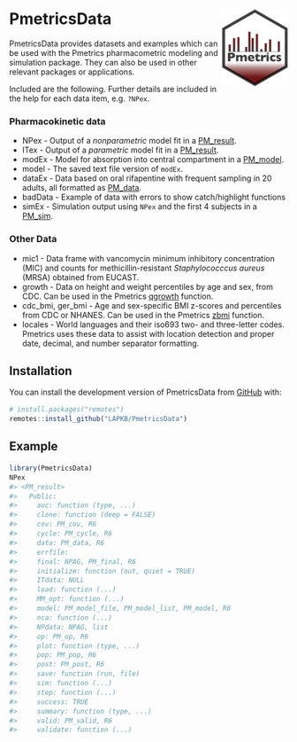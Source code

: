 
<!-- update README.md with devtools::build_readme() -->

# PmetricsData <a href="https://lapkb.github.io/Pmetrics/"><img src="man/figures/logo.png" align="right" height="139" alt="Pmetrics website" /></a>

<!-- badges: start -->
<!-- badges: end -->

PmetricsData provides datasets and examples which can be used with the
Pmetrics pharmacometric modeling and simulation package. They can also
be used in other relevant packages or applications.

Included are the following. Further details are included in the help for
each data item, e.g. `?NPex`.

### Pharmacokinetic data

- NPex - Output of a *nonparametric* model fit in a
  [PM_result](https://lapkb.github.io/Pmetrics/reference/PM_result.html).
- ITex - Output of a *parametric* model fit in a
  [PM_result](https://lapkb.github.io/Pmetrics/reference/PM_result.html).
- modEx - Model for absorption into central compartment in a
  [PM_model](https://lapkb.github.io/Pmetrics/reference/PM_model.html).
- model - The saved text file version of `modEx`.
- dataEx - Data based on oral rifapentine with frequent sampling in 20
  adults, all formatted as
  [PM_data](https://lapkb.github.io/Pmetrics/reference/PM_data.html).
- badData - Example of data with errors to show catch/highlight
  functions
- simEx - Simulation output using `NPex` and the first 4 subjects in a
  [PM_sim](https://lapkb.github.io/Pmetrics/reference/PM_sim.html).

### Other Data

- mic1 - Data frame with vancomycin minimum inhibitory concentration
  (MIC) and counts for methicillin-resistant *Staphylococccus aureus*
  (MRSA) obtained from EUCAST.
- growth - Data on height and weight percentiles by age and sex,
  from CDC. Can be used in the Pmetrics
  [qgrowth](https://lapkb.github.io/Pmetrics/reference/qgrowth.html)
  function.
- cdc_bmi, ger_bmi - Age and sex-specific BMI z-scores and percentiles
  from CDC or NHANES. Can be used in the Pmetrics
  [zbmi](https://lapkb.github.io/Pmetrics/reference/zBMI.html) function.
- locales - World languages and their iso693 two- and three-letter
  codes. Pmetrics uses these data to assist with location detection and
  proper date, decimal, and number separator formatting.

## Installation

You can install the development version of PmetricsData from
[GitHub](https://github.com/) with:

``` r
# install.packages("remotes")
remotes::install_github("LAPKB/PmetricsData")
```

## Example

``` r
library(PmetricsData)
NPex
#> <PM_result>
#>   Public:
#>     auc: function (type, ...) 
#>     clone: function (deep = FALSE) 
#>     cov: PM_cov, R6
#>     cycle: PM_cycle, R6
#>     data: PM_data, R6
#>     errfile: 
#>     final: NPAG, PM_final, R6
#>     initialize: function (out, quiet = TRUE) 
#>     ITdata: NULL
#>     load: function (...) 
#>     MM_opt: function (...) 
#>     model: PM_model_file, PM_model_list, PM_model, R6
#>     nca: function (...) 
#>     NPdata: NPAG, list
#>     op: PM_op, R6
#>     plot: function (type, ...) 
#>     pop: PM_pop, R6
#>     post: PM_post, R6
#>     save: function (run, file) 
#>     sim: function (...) 
#>     step: function (...) 
#>     success: TRUE
#>     summary: function (type, ...) 
#>     valid: PM_valid, R6
#>     validate: function (...)
```
